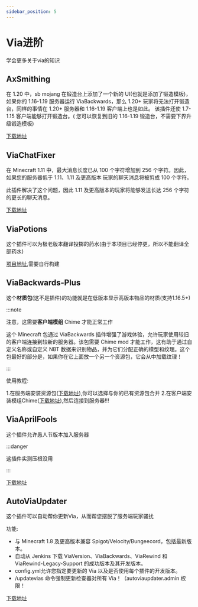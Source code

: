 ```yaml
---
sidebar_position: 5
---
```


# Via进阶

学会更多关于via的知识

## AxSmithing

在 1.20 中，sb mojang 在锻造台上添加了一个新的 UI(也就是添加了锻造模板)，如果你的 1.16-1.19 服务器运行 ViaBackwards，那么 1.20+ 玩家将无法打开锻造台，同样的事情在 1.20+ 服务器和 1.16-1.19 客户端上也是如此。 该插件还使 1.7-1.15 客户端能够打开锻造台。( 您可以恢复到旧的 1.16-1.19 锻造台，不需要下界升级锻造模板)

 [下载地址](https://github.com/ViaVersionAddons/AxSmithing)
 
## ViaChatFixer

在 Minecraft 1.11 中，最大消息长度已从 100 个字符增加到 256 个字符。因此，如果您的服务器低于 1.11、1.11 及更高版本 玩家的聊天消息将被剪成 100 个字符。

此插件解决了这个问题，因此 1.11 及更高版本的玩家将能够发送长达 256 个字符的更长的聊天消息。

[下载地址](https://github.com/ViaVersionAddons/ViaChatFixer)

## ViaPotions

这个插件可以为极老版本翻译投掷的药水(由于本项目已经停更，所以不能翻译全部药水)

[项目地址](https://github.com/NotTolerable/ViaPotions),需要自行构建

## ViaBackwards-Plus

这个**材质包**(这不是插件)的功能就是在低版本显示高版本物品的材质(支持1.16.5+)

:::note

注意，这需要**客户端模组** Chime 才能正常工作

这个 Minecraft 包通过 ViaBackwards 插件增强了游戏体验，允许玩家使用较旧的客户端连接到较新的服务器。该包需要 Chime mod 才能工作，这有助于通过自定义名称或自定义 NBT 数据来识别物品，并为它们分配正确的模型和纹理。这个包最好的部分是，如果你在它上面放一个另一个资源包，它会从中加载纹理！

:::

使用教程:

1.在服务端安装资源包([下载地址](https://github.com/ViaVersionAddons/ViaBackwards-Plus)),你可以选择与你的已有资源包合并
2.在客户端安装模组Chime([下载地址](https://modrinth.com/mod/chime)),然后连接到服务器!!!

## ViaAprilFools

这个插件允许愚人节版本加入服务器

:::danger

这插件实测压根没用

:::

[下载地址](https://github.com/malloryhayr/ViaAprilFoolsPaper)

## AutoViaUpdater

这个插件可以自动帮你更新Via，从而帮您摆脱了服务端玩家骚扰

功能:

* 与 Minecraft 1.8 及更高版本兼容 Spigot/Velocity/Bungeecord，包括最新版本。
* 自动从 Jenkins 下载 ViaVersion、ViaBackwards、ViaRewind 和 ViaRewind-Legacy-Support 的成功版本及其开发版本。
* config.yml允许您指定要更新的 Via 以及是否使用每个插件的开发版本。
* /updatevias 命令强制更新检查器对所有 Via！（autoviaupdater.admin 权限！

[下载地址](https://www.spigotmc.org/resources/autoviaupdater.109331/)
